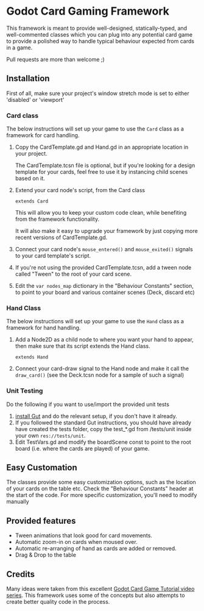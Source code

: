 # Godot Card Gaming Framework

This framework is meant to provide well-designed, statically-typed, and well-commented classes which you can plug into any potential card game to provide a polished way to handle typical behaviour expected from cards in a game.

Pull requests are more than welcome ;)

## Installation

First of all, make sure your project's window stretch mode is set to either 'disabled' or 'viewport'

### Card class

The below instructions will set up your game to use the `Card` class as a framework for card handling.

1. Copy the CardTemplate.gd and Hand.gd in an appropriate location in your project.

   The CardTemplate.tcsn file is optional, but if you're looking for a design template for your cards, 
   feel free to use it by instancing child scenes based on it.

2. Extend your card node's script, from the Card class

    `extends Card`

   This will allow you to keep your custom code clean, while benefiting from the framework functionality. 
  
   It will also make it easy to upgrade your framework by just copying more recent versions of CardTemplate.gd.

3. Connect your card node's `mouse_entered()` and `mouse_exited()` signals to your card template's script.

4. If you're not using the provided CardTemplate.tcsn, add a tween node called "Tween" to the root of your card scene.

5. Edit the `var nodes_map` dictionary in the "Behaviour Constants" section, to point to your board and various container scenes (Deck, discard etc)

### Hand Class

The below instructions will set up your game to use the `Hand` class as a framework for hand handling.

1. Add a Node2D as a child node to where you want your hand to appear, then make sure that its script extends the Hand class.

    `extends Hand`

2. Connect your card-draw signal to the Hand node and make it call the `draw_card()` (see the Deck.tcsn node for a sample of such a signal)

### Unit Testing

Do the following if you want to use/import the provided unit tests

1. [install Gut](https://github.com/bitwes/Gut/wiki/Install) and do the relevant setup, if you don't have it already.
2. If you followed the standard Gut instructions, you should have already have created the tests folder, copy the test_*.gd from /tests/unit inside your own `res://tests/unit`.
3. Edit TestVars.gd and modify the boardScene const to point to the root board (i.e. where the cards are played) of your game.

## Easy Customation

The classes provide some easy customization options, such as the location of your cards on the table etc.
Check the "Behaviour Constants" header at the start of the code.
For more specific customization, you'll need to modify manually


## Provided features

* Tween animations that look good for card movements.
* Automatic zoom-in on cards when moused over.
* Automatic re-arranging of hand as cards are added or removed.
* Drag & Drop to the table

## Credits

Many ideas were taken from this excellent [Godot Card Game Tutorial video series](https://www.youtube.com/watch?v=WjT5sLMD7Kw). This framework uses some of the concepts but also attempts to create better quality code in the process.